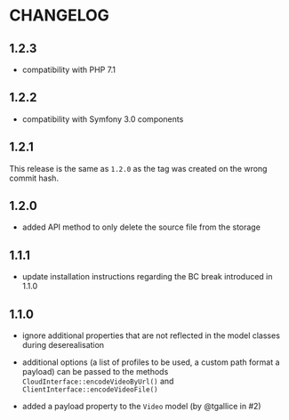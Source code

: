 CHANGELOG
=========

1.2.3
-----

* compatibility with PHP 7.1

1.2.2
-----

* compatibility with Symfony 3.0 components

1.2.1
-----

This release is the same as `1.2.0` as the tag was created on the wrong
commit hash.

1.2.0
-----

* added API method to only delete the source file from the storage

1.1.1
-----

* update installation instructions regarding the BC break introduced in 1.1.0

1.1.0
-----

* ignore additional properties that are not reflected in the model classes
  during deserealisation

* additional options (a list of profiles to be used, a custom path format a
  payload) can be passed to the methods ``CloudInterface::encodeVideoByUrl()``
  and ``ClientInterface::encodeVideoFile()``

* added a payload property to the ``Video`` model (by @tgallice in #2)
